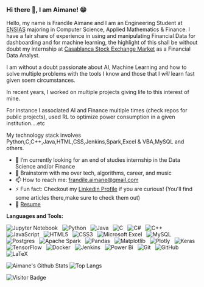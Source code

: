 ### Hi there 👋, I am Aimane! 😁
<!--
**rusty-sj/rusty-sj** is a ✨ _special_ ✨ repository because its `README.md` (this file) appears on your GitHub profile.
Here are some ideas to get you started:

- 🔭 I’m currently working on ...
- 🌱 I’m currently learning ...
- 👯 I’m looking to collaborate on ...
- 🤔 I’m looking for help with ...
- 💬 Ask me about ...
- 📫 How to reach me: ...
- 😄 Pronouns: ...
- ⚡ Fun fact: ...
- 🤔 I’m looking for help with Statistics
- 👯 I’m looking to collaborate on ...
-->

Hello, my name is Frandile Aimane and I am an Engineering Student at [ENSIAS](http://ensias.um5.ac.ma/) majoring in Computer Science, Applied Mathematics & Finance.
I have a fair share of experience in using and manipulating Financial Data for dashboarding and for machine learning, the highlight of this shall be without doubt my internship at [Casablanca Stock Exchange Market](https://www.casablanca-bourse.com/fr) as a Financial Data Analyst.

I am without a doubt passionate about AI, Machine Learning and how to solve multiple problems with the tools I know and those that I *will* learn fast given soem circumstances.

In recent years, I worked on multiple projects giving life to this interest of mine.

For instance I associated AI and Finance multiple times (check repos for public projects), used RL to optimize power consumption in a given institution....etc


My technology stack involves Python,C,C++,Java,HTML,CSS,Jenkins,Spark,Excel & VBA,MySQL and others.

- 🔭 I’m currently looking for an end of studies internship in the Data Science and/or Finance
- 💬 Brainstorm with me over tech, algorithms, career, and music 
- 📫 How to reach me: frandile.aimane@gmail.com
- ⚡ Fun fact: Checkout my [Linkedin Profile](https://www.linkedin.com/in/aimane-frandile/) if you are curious! (You'll find some articles there,make sure to check them out)
- 📝 [Resume](https://github.com/Frandiiile/resume/blob/main/Cv_Ang_DS.pdf)

**Languages and Tools:** 


![Jupyter Notebook](https://img.shields.io/badge/jupyter-%23FA0F00.svg?style=for-the-badge&logo=jupyter&logoColor=white)&nbsp;&nbsp;
![Python](https://img.shields.io/badge/python-3670A0?style=for-the-badge&logo=python&logoColor=ffdd54)&nbsp;&nbsp;
![Java](https://img.shields.io/badge/java-%23ED8B00.svg?style=for-the-badge&logo=openjdk&logoColor=white)&nbsp;&nbsp;
![C](https://img.shields.io/badge/c-%2300599C.svg?style=for-the-badge&logo=c&logoColor=white)&nbsp;&nbsp;
![C#](https://img.shields.io/badge/c%23-%23239120.svg?style=for-the-badge&logo=c-sharp&logoColor=white)&nbsp;&nbsp;
![C++](https://img.shields.io/badge/c++-%2300599C.svg?style=for-the-badge&logo=c%2B%2B&logoColor=white)&nbsp;&nbsp;
![JavaScript](https://img.shields.io/badge/javascript-%23323330.svg?style=for-the-badge&logo=javascript&logoColor=%23F7DF1E)&nbsp;&nbsp;
![HTML5](https://img.shields.io/badge/html5-%23E34F26.svg?style=for-the-badge&logo=html5&logoColor=white)&nbsp;&nbsp;
![CSS3](https://img.shields.io/badge/css3-%231572B6.svg?style=for-the-badge&logo=css3&logoColor=white)&nbsp;&nbsp;
![Microsoft Excel](https://img.shields.io/badge/Microsoft_Excel-217346?style=for-the-badge&logo=microsoft-excel&logoColor=white)&nbsp;&nbsp;
![MySQL](https://img.shields.io/badge/mysql-%2300f.svg?style=for-the-badge&logo=mysql&logoColor=white)&nbsp;&nbsp;
![Postgres](https://img.shields.io/badge/postgres-%23316192.svg?style=for-the-badge&logo=postgresql&logoColor=white)&nbsp;&nbsp;
![Apache Spark](https://img.shields.io/badge/Apache%20Spark-FDEE21?style=flat-square&logo=apachespark&logoColor=black)&nbsp;&nbsp;
![Pandas](https://img.shields.io/badge/pandas-%23150458.svg?style=for-the-badge&logo=pandas&logoColor=white)&nbsp;&nbsp;
![Matplotlib](https://img.shields.io/badge/Matplotlib-%23ffffff.svg?style=for-the-badge&logo=Matplotlib&logoColor=black)&nbsp;&nbsp;
![Plotly](https://img.shields.io/badge/Plotly-%233F4F75.svg?style=for-the-badge&logo=plotly&logoColor=white)&nbsp;&nbsp;
![Keras](https://img.shields.io/badge/Keras-%23D00000.svg?style=for-the-badge&logo=Keras&logoColor=white)&nbsp;&nbsp;
![TensorFlow](https://img.shields.io/badge/TensorFlow-%23FF6F00.svg?style=for-the-badge&logo=TensorFlow&logoColor=white)&nbsp;&nbsp;
![Docker](https://img.shields.io/badge/docker-%230db7ed.svg?style=for-the-badge&logo=docker&logoColor=white)&nbsp;&nbsp;
![Jenkins](https://img.shields.io/badge/jenkins-%232C5263.svg?style=for-the-badge&logo=jenkins&logoColor=white)&nbsp;&nbsp;
![Power Bi](https://img.shields.io/badge/power_bi-F2C811?style=for-the-badge&logo=powerbi&logoColor=black)&nbsp;&nbsp;
![Git](https://img.shields.io/badge/git-%23F05033.svg?style=for-the-badge&logo=git&logoColor=white)&nbsp;&nbsp;
![GitHub](https://img.shields.io/badge/github-%23121011.svg?style=for-the-badge&logo=github&logoColor=white)&nbsp;&nbsp;
![LaTeX](https://img.shields.io/badge/latex-%23008080.svg?style=for-the-badge&logo=latex&logoColor=white)&nbsp;&nbsp;

![Aimane's Github Stats](https://github-readme-stats.vercel.app/api?username=frandiiile&count_private=true&show_icons=true&include_all_commits=true)
![Top Langs](https://github-readme-stats.vercel.app/api/top-langs/?username=frandiiile&hide=TeX&layout=compact)

![Visitor Badge](https://visitor-badge.laobi.icu/badge?page_id=frandiiile.frandiiile)
